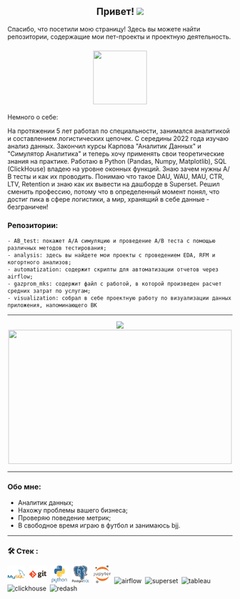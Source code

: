   <h2 align="center">
  Привет!  <img src="https://media.giphy.com/media/hvRJCLFzcasrR4ia7z/giphy.gif" width="30px"/> 
  </h2> 

  Спасибо, что посетили мою страницу!
  Здесь вы можете найти репозитории, содержащие мои пет-проекты и проектную деятельность.
  
  <h3 align="center">
  <img src="https://media.giphy.com/media/grlkPWm6vpdRqZqMQV/giphy.gif" width="120" height="120"/>
  </h3>
  Немного о себе:
  
  На протяжении 5 лет работал по специальности, занимался аналитикой и составлением логистических цепочек. С середины 2022 года изучаю анализ данных. Закончил курсы Карпова "Аналитик Данных" и "Симулятор Аналитика" и теперь хочу применять свои теоретические знания на практике. Работаю в Python (Pandas, Numpy, Matplotlib), SQL (ClickHouse) владею на уровне оконных функций. Знаю зачем нужны А/В тесты и как их проводить. Понимаю что такое DAU, WAU, MAU, CTR, LTV, Retention и знаю как их вывести на дашборде в Superset. Решил сменить профессию, потому что в определенный момент понял, что достиг пика в сфере логистики, а мир, хранящий в себе данные - безграничен!
  
  
  

  ### Репозитории:
    - AB_test: покажет А/А симуляцию и проведение А/В теста с помощью различных методов тестирования;
    - analysis: здесь вы найдете мои проекты с проведением EDA, RFM и когортного анализов;
    - automatization: содержит скрипты для автоматизации отчетов через airflow; 
    - gazprom_mks: содержит файл с работой, в которой произведен расчет средних затрат по услугам;
    - visualization: собрал в себе проектную работу по визуализации данных приложения, напоминающего ВК
    
  ---
    
<div align="center">
  <img src=<align="center">
  <img src="https://media.giphy.com/media/dWesBcTLavkZuG35MI/giphy.gif" width="500" height="300"/>
</div>
                                                                                       
---

### Обо мне:
- Аналитик данных;
- Нахожу проблемы вашего бизнеса;
- Проверяю поведение метрик;                                                                                                
- В свободное время играю в футбол и занимаюсь bjj.                                                                                              
                                                                                                
---

### :hammer_and_wrench: Стек :
                                                                                                
 <div>
  
  <img src="https://github.com/devicons/devicon/blob/master/icons/mysql/mysql-original-wordmark.svg" title="MySQL"  alt="MySQL" width="40" height="40"/>&nbsp;
  <img src="https://github.com/devicons/devicon/blob/master/icons/git/git-original-wordmark.svg" title="Git" alt="Git" width="40" height="40"/>&nbsp;
  <img src="https://github.com/devicons/devicon/blob/master/icons/python/python-original-wordmark.svg" title="python" alt="python" width="40" height="40"/>&nbsp;
  <img src="https://github.com/devicons/devicon/blob/master/icons/postgresql/postgresql-original-wordmark.svg" title="postgresql" alt="postgresql" width="40" height="40"/>&nbsp;
  <img src="https://github.com/devicons/devicon/blob/master/icons/jupyter/jupyter-original-wordmark.svg" title="jupyter" alt="jupyter" width="40" height="40"/>&nbsp;
  <img src="https://fossies.org/linux/apache-airflow/docs/apache-airflow/img/logos/airflow_dark_bg.png" title="airflow" alt="airflow" width="40" height="40"/>&nbsp;
  <img src="https://secure.meetupstatic.com/photos/event/6/2/6/e/highres_488545198.jpeg" title="superset" alt="superset" width="60" height="40"/>&nbsp;
  <img src="https://www.macitynet.it/wp-content/uploads/2014/06/TableauDesktopico.jpg" title="tableau" alt="tableau" width="40" height="40"/>&nbsp;
  <img src="https://logojinni.com/image/logos/clickhouse.svg" title="clickhouse" alt="clickhouse" width="40" height="40"/>&nbsp;
  <img src="https://images.g2crowd.com/uploads/product/image/social_landscape/social_landscape_b1662d4ab6e2a4dc412cadb7bd2083d0/redash.png" title="redash" alt="redash" width="70" height="40"/>&nbsp;
  
   
  
</div> 

